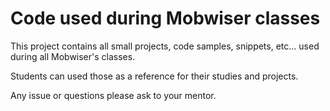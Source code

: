 # Code used during Mobwiser classes

This project contains all small projects, code samples, snippets, etc... used
during all Mobwiser's classes.

Students can used those as a reference for their studies and projects.

Any issue or questions please ask to your mentor.
